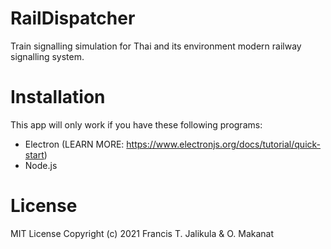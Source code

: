 # RailDispatcher
Train signalling simulation for Thai and its environment modern railway signalling system.

# Installation
This app will only work if you have these following programs:
* Electron (LEARN MORE: https://www.electronjs.org/docs/tutorial/quick-start)
* Node.js

# License
MIT License
Copyright (c) 2021 Francis T. Jalikula & O. Makanat


